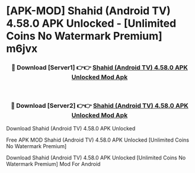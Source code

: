 # [APK-MOD] Shahid (Android TV) 4.58.0 APK Unlocked - [Unlimited Coins No Watermark Premium] m6jvx



<div align="center">
<h3>🔴 Download [Server1] 👉👉 <a href="https://momento.my/?title=Shahid_(Android_TV)_4.58.0_APK_Unlocked">Shahid (Android TV) 4.58.0 APK Unlocked Mod Apk</a></h3><br>

<h3>🔴 Download [Server2] 👉👉 <a href="https://momento.my/?title=Shahid_(Android_TV)_4.58.0_APK_Unlocked">Shahid (Android TV) 4.58.0 APK Unlocked Mod Apk</a></h3>
</div>



Download Shahid (Android TV) 4.58.0 APK Unlocked 

Free APK MOD Shahid (Android TV) 4.58.0 APK Unlocked [Unlimited Coins No Watermark Premium]

Download Shahid (Android TV) 4.58.0 APK Unlocked [Unlimited Coins No Watermark Premium] Mod For Android
